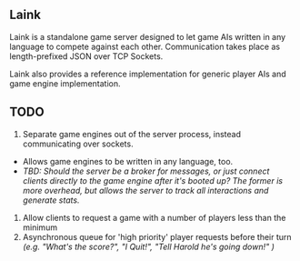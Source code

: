 ## Laink

Laink is a standalone game server designed to let game AIs written in any language to compete against each other. Communication takes place as length-prefixed JSON over TCP Sockets.

Laink also provides a reference implementation for generic player AIs and game engine implementation.

## TODO

1. Separate game engines out of the server process, instead communicating over sockets.
  * Allows game engines to be written in any language, too.
  * _TBD: Should the server be a broker for messages, or just connect clients directly to the game engine after it's booted up? The former is more overhead, but allows the server to track all interactions and generate stats._
   
1. Allow clients to request a game with a number of players less than the minimum
1. Asynchronous queue for 'high priority' player requests before their turn _(e.g. "What's the score?", "I Quit!", "Tell Harold he's going down!" )_
